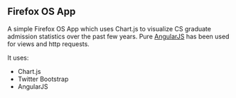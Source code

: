 ## Firefox OS App
A simple Firefox OS App which uses Chart.js to visualize CS graduate admission statistics over the past few years. Pure [AngularJS](http://www.angularjs.org) has been used for views and http requests.

It uses:
* Chart.js
* Twitter Bootstrap
* AngularJS
